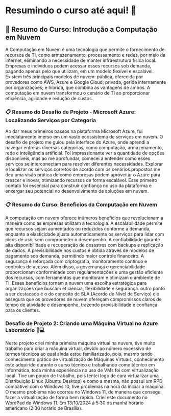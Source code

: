  # Resumindo o curso até aqui! 📗
 
 ## 📔 Resumo do Curso: Introdução a Computação em Nuvem 

 A Computação em Nuvem é uma tecnologia que permite o fornecimento de recursos de TI, como armazenamento, processamento e redes, por meio da internet, eliminando a necessidade de manter infraestrutura física local. Empresas e indivíduos podem acessar esses recursos sob demanda, pagando apenas pelo que utilizam, em um modelo flexível e escalável. Existem três principais modelos de nuvem: pública, oferecida por provedores como AWS, Azure e Google Cloud; privada, gerida internamente por organizações; e híbrida, que combina as vantagens de ambos. A computação em nuvem transformou o cenário de TI ao proporcionar eficiência, agilidade e redução de custos. 
 
 
 ### 📋 Resumo do Desafio de Projeto - Microsoft Azure: Localizando Serviços por Categoria

Ao dar meus primeiros passos na plataforma Microsoft Azure, fui imediatamente imerso em um vasto ecossistema de serviços em nuvem. O desafio de projeto me guiou pela interface do Azure, onde aprendi a navegar entre as diversas categorias, como computação, armazenamento, rede e inteligência artificial. Foi impressionante ver a quantidade de opções disponíveis, mas ao me aprofundar, comecei a entender como esses serviços se interconectam para resolver diferentes necessidades. Explorar e localizar os serviços corretos de acordo com os cenários propostos me deu uma visão prática de como empresas podem aproveitar o Azure para crescer e inovar, otimizando recursos de forma escalável. Esse primeiro contato foi essencial para construir confiança no uso da plataforma e enxergar seu potencial no desenvolvimento de soluções em nuvem.


### 📋 Resumo do Curso: Beneficios da Computação em Nuvem

A computação em nuvem oferece inúmeros benefícios que revolucionam a maneira como as empresas utilizam a tecnologia. A escalabilidade permite que recursos sejam aumentados ou reduzidos conforme a demanda, enquanto a elasticidade ajusta automaticamente os serviços para lidar com picos de uso, sem comprometer o desempenho. A confiabilidade garante alta disponibilidade e recuperação de desastres com backups e replicação de dados. A previsibilidade nos custos é obtida através de modelos de pagamento sob demanda, permitindo maior controle financeiro. A segurança é reforçada com criptografia, monitoramento contínuo e controles de acesso. Além disso, a governança e gerenciabilidade proporcionam conformidade com regulamentações e uma gestão eficiente dos recursos, com ferramentas que monitoram e otimizam o ambiente de TI. Esses benefícios tornam a nuvem uma escolha estratégica para organizações que buscam eficiência, flexibilidade e segurança. outro ponto a ser destacado é o do conceito de SLA (Acordo de Nível de Serviço) ele assegura que os provedores de nuvem ofereçam compromissos claros de tempo de atividade e desempenho, trazendo previsibilidade e confiança para os clientes.

###  Desafio de Projeto 2: Criando uma Máquina Virtual no Azure Laboratório 🔬💻

Neste projeto criei minha primeira máquina virtual na nuvem, tive muito trabalho para criar a máquina virtual, devido ao número excessivo de termos técnicos ao qual ainda estou familiarizado, pois, mesmo tendo conhecimento prático de virtualização de Máquinas Virtuais, conhecimento este adquirido durante o curso técnico e trabalhando como técnico em informática, toda minha experiência no uso de VMs foi com virtualização local. Tive um pouco de trabalho, pois tentei logo de cara virtualizar uma Distribuição Linux (Ubuntu Desktop) e como a mesma, não possui um RPD compatível com o Windows 10, tive problemas na hora da iniciar a máquina. O mesmo problema não ocorreu no Windows 11, de maneira que consegui fazer a virtualização de forma bem rápida. Criei este documento no WordPad do Windows 11. Em 13/10/2024 á 5:30 da manhã horário americano (2:30 horário de Brasília).

